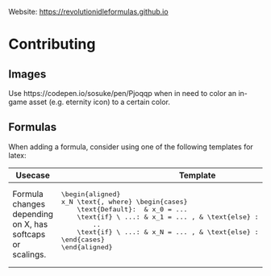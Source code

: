 Website: https://revolutionidleformulas.github.io

<h1>Contributing</h1>

<h2>Images</h2>
Use https://codepen.io/sosuke/pen/Pjoqqp when in need to color an in-game asset (e.g. eternity icon) to a certain color.

<h2>Formulas</h2>
When adding a formula, consider using one of the following templates for latex:
<table>
  <thead>
    <th>Usecase</th>
    <th>Template</th>
    <th>Examples</th>
  </thead>
  <tbody>
    <td>Formula changes depending on X, has softcaps or scalings.</td>
    <td>
      <pre>
\begin{aligned}
x_N \text{, where} \begin{cases}
	\text{Default}:  & x_0 = ...                                   \\
	\text{if} \ ...: & x_1 = ... , & \text{else} : \ x_1 = \ x_0   \\
        ..
	\text{if} \ ...: & x_N = ... , & \text{else} : \ x_N = \ x_N-1 \\
\end{cases}
\end{aligned}
      </pre>
    </td>
    <td>
    </td>
  </tbody>
</table>